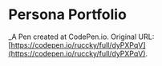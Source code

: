 # Persona Portfolio
 _A Pen created at CodePen.io. Original URL: [https://codepen.io/ruccky/full/dyPXPqV](https://codepen.io/ruccky/full/dyPXPqV).

 